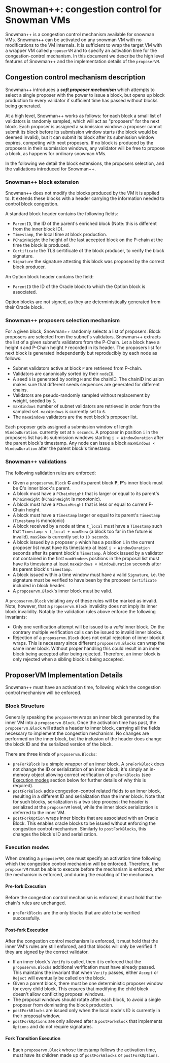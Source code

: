 # Snowman++: congestion control for Snowman VMs

Snowman++ is a congestion control mechanism available for snowman VMs. Snowman++ can be activated on any snowman VM with no modifications to the VM internals. It is sufficient to wrap the target VM with a wrapper VM called `proposerVM` and to specify an activation time for the congestion-control mechanism. In this document we describe the high level features of Snowman++ and the implementation details of the `proposerVM`.

## Congestion control mechanism description

Snowman++ introduces a **_soft proposer mechanism_** which attempts to select a single proposer with the power to issue a block, but opens up block production to every validator if sufficient time has passed without blocks being generated.

At a high level, Snowman++ works as follows: for each block a small list of validators is randomly sampled, which will act as "proposers" for the next block. Each proposer is assigned a submission window: a proposer cannot submit its block before its submission window starts (the block would be deemed invalid), but it can submit its block after its submission window expires, competing with next proposers. If no block is produced by the proposers in their submission windows, any validator will be free to propose a block, as happens for ordinary snowman VMs.

In the following we detail the block extensions, the proposers selection, and the validations introduced for Snowman++.

### Snowman++ block extension

Snowman++ does not modify the blocks produced by the VM it is applied to. It extends these blocks with a header carrying the information needed to control block congestion.

A standard block header contains the following fields:

- `ParentID`, the ID of the parent's enriched block (Note: this is different from the inner block ID).
- `Timestamp`, the local time at block production.
- `PChainHeight` the height of the last accepted block on the P-chain at the time the block is produced.
- `Certificate` the TLS certificate of the block producer, to verify the block signature.
- `Signature` the signature attesting this block was proposed by the correct block producer.

An Option block header contains the field:

- `ParentID` the ID of the Oracle block to which the Option block is associated.

Option blocks are not signed, as they are deterministically generated from their Oracle block.

### Snowman++ proposers selection mechanism

For a given block, Snowman++ randomly selects a list of proposers. Block proposers are selected from the subnet's validators. Snowman++ extracts the list of a given subnet's validators from the P-Chain. Let a block have a height `H` and P-Chain height `P` recorded in its header. The proposers list for next block is generated independently but reproducibly by each node as follows:

- Subnet validators active at block `P` are retrieved from P-chain.
- Validators are canonically sorted by their `nodeID`.
- A seed `S` is generated by xoring `H` and the chainID. The chainID inclusion makes sure that different seeds sequences are generated for different chains.
- Validators are pseudo-randomly sampled without replacement by weight, seeded by `S`.
- `maxWindows` number of subnet validators are retrieved in order from the sampled set. `maxWindows` is currently set to `6`.
- The `maxWindows` validators are the next block's proposer list.

Each proposer gets assigned a submission window of length `WindowDuration`. currently set at `5 seconds`.
A proposer in position `i` in the proposers list has its submission windows starting `i × WindowDuration` after the parent block's timestamp. Any node can issue a block `maxWindows × WindowDuration` after the parent block's timestamp.

### Snowman++ validations

The following validation rules are enforced:

- Given a `proposervm.Block` **C** and its parent block **P**, **P**'s inner block must be **C**'s inner block's parent.
- A block must have a `PChainHeight` that is larger or equal to its parent's `PChainHeight` (`PChainHeight` is monotonic).
- A block must have a `PChainHeight` that is less or equal to current P-Chain height.
- A block must have a `Timestamp` larger or equal to its parent's `Timestamp` (`Timestamp` is monotonic)
- A block received by a node at time `t_local` must have a `Timestamp` such that `Timestamp < t_local + maxSkew` (a block too far in the future is invalid). `maxSkew` is currently set to `10 seconds`.
- A block issued by a proposer `p` which has a position `i` in the current proposer list must have its timestamp at least `i × WindowDuration` seconds after its parent block's `Timestamp`. A block issued by a validator not contained in the first `maxWindows` positions in the proposal list must have its timestamp at least `maxWindows × WindowDuration` seconds after its parent block's `Timestamp`.
- A block issued within a time window must have a valid `Signature`, i.e. the signature must be verified to have been by the proposer `Certificate` included in block header.
- A `proposervm.Block`'s inner block must be valid.

A `proposervm.Block` violating any of these rules will be marked as invalid. Note, however, that a `proposervm.Block` invalidity does not imply its inner block invalidity. Notably the validation rules above enforce the following invariants:

- Only one verification attempt will be issued to a _valid_ inner block. On the contrary multiple verification calls can be issued to invalid inner blocks.
- Rejection of a `proposervm.Block` does not entail rejection of inner block it wraps. This is necessary since different `proposervm.Blocks` can wrap the same inner block. Without proper handling this could result in an inner block being accepted after being rejected. Therefore, an inner block is only rejected when a sibling block is being accepted.

## ProposerVM Implementation Details

Snowman++ must have an activation time, following which the congestion control mechanism will be enforced.

### Block Structure

Generally speaking the `proposerVM` wraps an inner block generated by the inner VM into a `proposervm.Block`. Once the activation time has past, the `proposervm.Block` will attach a header to inner block, carrying all the fields necessary to implement the congestion mechanism. No changes are performed on the inner block, but the inclusion of the header does change the block ID and the serialized version of the block.

There are three kinds of `proposervm.Blocks`:

- `preForkBlock` is a simple wrapper of an inner block. A `preForkBlock` does not change the ID or serialization of an inner block; it's simply an in-memory object allowing correct verification of `preForkBlocks` (see [Execution modes](#execution-modes) section below for further details of why this is required).
- `postForkBlock` adds congestion-control related fields to an inner block, resulting in a different ID and serialization than the inner block. Note that for such blocks, serialization is a two step process: the header is serialized at the `proposerVM` level, while the inner block serialization is deferred to the inner VM.
- `postForkOption` wraps inner blocks that are associated with an Oracle Block. This enables oracle blocks to be issued without enforcing the congestion control mechanism. Similarly to `postForkBlocks`, this changes the block's ID and serialization.

### Execution modes

When creating a `proposerVM`, one must specify an activation time following which the congestion control mechanism will be enforced. Therefore, the `proposerVM` must be able to execute before the mechanism is enforced, after the mechanism is enforced, and during the enabling of the mechanism.

#### Pre-fork Execution

Before the congestion control mechanism is enforced, it must hold that the chain's rules are unchanged.

- `preForkBlocks` are the only blocks that are able to be verified successfully.

#### Post-fork Execution

After the congestion control mechanism is enforced, it must hold that the inner VM's rules are still enforced, and that blocks will only be verified if they are signed by the correct validator.

- If an inner block's `Verify` is called, then it is enforced that the `proposervm.Blocks` additional verification must have already passed. This maintains the invariant that when `Verify` passes, either `Accept` or `Reject` will eventually be called on the block.
- Given a parent block, there must be one deterministic proposer window for every child block. This ensures that modifying the child block doesn't allow conflicting proposal windows.
- The proposal windows should rotate after each block, to avoid a single proposer from dominating the block production.
- `postForkBlocks` are issued only when the local node's ID is currently in their proposal window.
- `postForkOptions` are only allowed after a `postForkBlock` that implements `Options` and do not require signatures.

#### Fork Transition Execution

- Each `proposervm.Block` whose timestamp follows the activation time, must have its children made up of `postForkBlocks` or `postForkOptions`.
